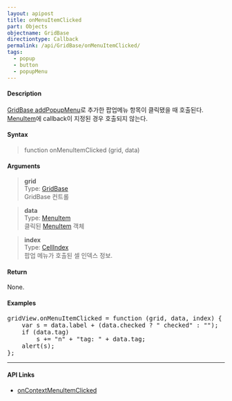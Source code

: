 ```yaml
---
layout: apipost
title: onMenuItemClicked
part: Objects
objectname: GridBase
directiontype: Callback
permalink: /api/GridBase/onMenuItemClicked/
tags:
  - popup
  - button
  - popupMenu
---
```



#### Description

 [GridBase addPopupMenu](/api/GridBase/addPopupMenu/)로 추가한 팝업메뉴 항목이 클릭됐을 때 호출된다.  
 [MenuItem](/api/types/MenuItem/)에 callback이 지정된 경우 호출되지 않는다.

#### Syntax

> function onMenuItemClicked (grid, data)  

#### Arguments

> **grid**  
> Type: [GridBase](/api/GridBase/)  
> GridBase 컨트롤  

> **data**  
> Type: [MenuItem](/api/types/MenuItem/)    
> 클릭된 [MenuItem](/api/types/MenuItem/) 객체    

> **index**  
> Type: [CellIndex](/api/types/CellIndex/)    
> 팝업 메뉴가 호출된 셀 인덱스 정보.    

#### Return

None.

#### Examples 

<pre class="prettyprint">
gridView.onMenuItemClicked = function (grid, data, index) {
    var s = data.label + (data.checked ? " checked" : "");
    if (data.tag)
        s += "n" + "tag: " + data.tag;
    alert(s);
};
</pre>

---

#### API Links

* [onContextMenuItemClicked](/api/GridBase/onContextMenuItemClicked)